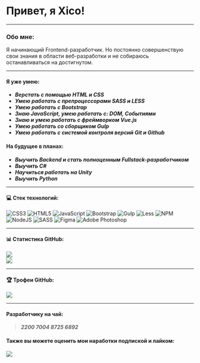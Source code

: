 
# Привет, я Xico!

***

### Обо мне:

Я начинающий Frontend-разработчик.
Но постоянно совершенствую свои знания в области веб-разработки и не собираюсь останавливаться на достигнутом.

***

#### Я уже умею:

* ___Верстать с помощью HTML и CSS___
* ___Умею работать с препроцессорами SASS и LESS___
* ___Умею работать с Bootstrap___
* ___Знаю JavaScript, умею работать с: DOM, Событиями___
* ___Знаю и умею работать с фреймворком Vue.js___
* ___Умею работать со сборщиком Gulp___
* ___Умею работать с системой контроля версий Git и Github___

#### На будущее в планах:

* ___Выучить Backend и стать полноценным Fullstack-разработчиком___
* ___Выучить C#___
* ___Научиться работать на Unity___
* ___Выучить Python___

***

#### 💻 Стек технологий:

![CSS3](https://img.shields.io/badge/css3-%231572B6.svg?style=plastic&logo=css3&logoColor=white) ![HTML5](https://img.shields.io/badge/html5-%23E34F26.svg?style=plastic&logo=html5&logoColor=white) ![JavaScript](https://img.shields.io/badge/javascript-%23323330.svg?style=plastic&logo=javascript&logoColor=%23F7DF1E) ![Bootstrap](https://img.shields.io/badge/bootstrap-%23563D7C.svg?style=plastic&logo=bootstrap&logoColor=white) ![Gulp](https://img.shields.io/badge/GULP-%23CF4647.svg?style=plastic&logo=gulp&logoColor=white) ![Less](https://img.shields.io/badge/less-2B4C80?style=plastic&logo=less&logoColor=white) ![NPM](https://img.shields.io/badge/NPM-%23000000.svg?style=plastic&logo=npm&logoColor=white) ![NodeJS](https://img.shields.io/badge/node.js-6DA55F?style=plastic&logo=node.js&logoColor=white) ![SASS](https://img.shields.io/badge/SASS-hotpink.svg?style=plastic&logo=SASS&logoColor=white) 	![Figma](https://img.shields.io/badge/figma-%23F24E1E.svg?style=plastic&logo=figma&logoColor=white) ![Adobe Photoshop](https://img.shields.io/badge/adobephotoshop-%2331A8FF.svg?style=plastic&logo=adobephotoshop&logoColor=white)

***

#### 📊 Статистика GitHub:

![](https://github-readme-stats.vercel.app/api?username=Xico&theme=monokai&hide_border=true&include_all_commits=true&count_private=true)
<br/>
![](https://github-readme-stats.vercel.app/api/top-langs/?username=Xico&theme=monokai&hide_border=true&include_all_commits=true&count_private=true&layout=compact)

***

#### 🏆 Трофеи GitHub:

![](https://github-profile-trophy.vercel.app/?username=Xico&theme=monokai&no-frame=true&no-bg=true&margin-w=4)

***

#### Разработчику на чай:

> ___2200 7004 8725 6892___

#### Также вы можете оценить мои наработки подпиской и лайком:

[![](https://visitcount.itsvg.in/api?id=Xico&label=Profile%20Views&color=2&icon=3&pretty=true)](https://visitcount.itsvg.in)
